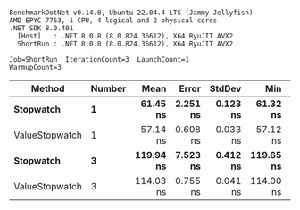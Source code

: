 ```

BenchmarkDotNet v0.14.0, Ubuntu 22.04.4 LTS (Jammy Jellyfish)
AMD EPYC 7763, 1 CPU, 4 logical and 2 physical cores
.NET SDK 8.0.401
  [Host]   : .NET 8.0.8 (8.0.824.36612), X64 RyuJIT AVX2
  ShortRun : .NET 8.0.8 (8.0.824.36612), X64 RyuJIT AVX2

Job=ShortRun  IterationCount=3  LaunchCount=1  
WarmupCount=3  

```
| Method         | Number | Mean      | Error    | StdDev   | Min       | Max       | Gen0   | Allocated |
|--------------- |------- |----------:|---------:|---------:|----------:|----------:|-------:|----------:|
| **Stopwatch**      | **1**      |  **61.45 ns** | **2.251 ns** | **0.123 ns** |  **61.32 ns** |  **61.57 ns** | **0.0005** |      **40 B** |
| ValueStopwatch | 1      |  57.14 ns | 0.608 ns | 0.033 ns |  57.12 ns |  57.18 ns |      - |         - |
| **Stopwatch**      | **3**      | **119.94 ns** | **7.523 ns** | **0.412 ns** | **119.65 ns** | **120.41 ns** | **0.0005** |      **40 B** |
| ValueStopwatch | 3      | 114.03 ns | 0.755 ns | 0.041 ns | 114.00 ns | 114.08 ns |      - |         - |
